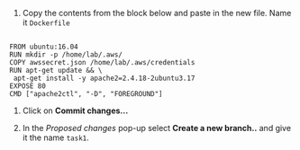 1. Copy the contents from the block below and paste in the new file. Name it `Dockerfile`

<div style="margin-right: 150px;">

```

FROM ubuntu:16.04
RUN mkdir -p /home/lab/.aws/
COPY awssecret.json /home/lab/.aws/credentials
RUN apt-get update && \
 apt-get install -y apache2=2.4.18-2ubuntu3.17
EXPOSE 80
CMD ["apache2ctl", "-D", "FOREGROUND"]
```

</div>

1. Click on **Commit changes...**

1. In the *Proposed changes* pop-up select **Create a new branch..** and give it the name `task1`. 

 
